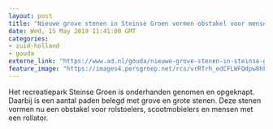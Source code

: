 ```yaml
---
layout: post
title: "Nieuwe grove stenen in Steinse Groen vormen obstakel voor mensen met rolstoel, rollator of scootmobiel"
date: Wed, 15 May 2019 11:41:00 GMT
categories: 
- zuid-holland 
- gouda 
externe_link: "https://www.ad.nl/gouda/nieuwe-grove-stenen-in-steinse-groen-vormen-obstakel-voor-mensen-met-rolstoel-rollator-of-scootmobiel~af0a6839/"
feature_image: "https://images4.persgroep.net/rcs/vrRTrh_edCFLWFQdpw8hkXJj_V8/diocontent/148361327/_fitwidth/400/?appId=21791a8992982cd8da851550a453bd7f&quality=0.7"
---
```


Het recreatiepark Steinse Groen is onderhanden genomen en opgeknapt. Daarbij is een aantal paden belegd met grove en grote stenen. Deze stenen vormen nu een obstakel voor rolstoelers, scootmobielers en mensen met een rollator.
